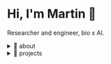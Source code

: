 <!-- mastoffel/README.md — accordion/zen version -->

<h1 align="left">Hi, I'm Martin 👋</h1>
<p>Researcher and engineer, bio x AI. </p>

<details>
  <summary>🌊  about</summary>

  **location** Edinburgh, UK  
  **web** [mstoffel.xyz](https://www.mstoffel.xyz/)
</details>

<details>
  <summary>🐙  projects</summary>

### 🧮 open‑source software
- **[AutoEmulate](https://github.com/alan-turing-institute/autoemulate)** | Emulating physics simulations using ML
- **[rptR](https://github.com/mastoffel/rptR)** | Repeatabilities (ICCs) for GLMMs  
- **[partR2](https://github.com/mastoffel/partR2)** | Partition R² among predictors in GLMMs  
- **[inbreedR](https://github.com/mastoffel/inbreedR)** | Genetics analyses of inbreeding
- **[GCalignR](https://github.com/mottensmann/GCalignR)** | Aligning messy gas-chromatography samples

### 🧬 example research pipelines
- **[Stoffel et al, 2018, *Nat Comms*](https://github.com/mastoffel/pinniped_bottlenecks)** | Genetic legacy of overhunting in global Pinniped populations
- **[Stoffel et al, 2021, *Nat Comms*](https://github.com/mastoffel/sheep_ID)** | Genetic architecture of inbreeding depression 
- **[Stoffel et al, 2021, *Evo Letters*](https://github.com/mastoffel/sheep_roh)** | Deciphering signatures of deleterious mutations

### ⚗️ side-projects

- **[engineered-DNA forensics](https://github.com/mastoffel/gea)** | Infer lab-of-origin from engineered plasmid sequences using DL
- **[DeepDeductions](https://github.com/mastoffel/DeepDeductions)** | Minimal transformer trained on Sherlock Holmes
- **[Neural Vocoder](https://github.com/mastoffel/neural_vocoder)** | Reverse engineer cat meows from spectrograms
- **[AnAgeScrapeR](https://github.com/mastoffel/AnAgeScrapeR)** | Get species data from the [AnAge database](https://genomics.senescence.info/species/index.html)

</details>

